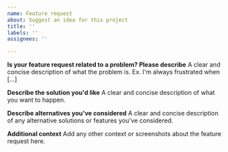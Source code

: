```yaml
---
name: Feature request
about: Suggest an idea for this project
title: ''
labels: ''
assignees: ''

---
```


**Is your feature request related to a problem? Please describe**
A clear and concise description of what the problem is.
Ex. I'm always frustrated when [...]

**Describe the solution you'd like**
A clear and concise description of what you want to happen.

**Describe alternatives you've considered**
A clear and concise description of any alternative solutions or features you've considered.

**Additional context**
Add any other context or screenshots about the feature request here.
